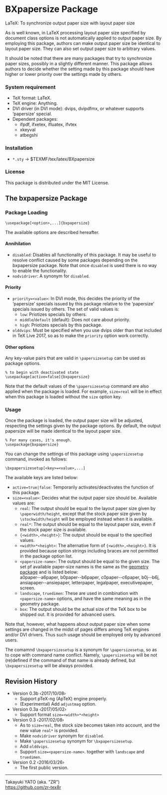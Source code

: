 BXpapersize Package
===================

LaTeX: To synchronize output paper size with layout paper size

As is well known, in LaTeX processing layout paper size specified by
document class options is not automatically applied to output paper
size. By employing this package, authors can make output paper size
be identical to layout paper size. They can also set output paper size
to arbitrary values.

It should be noted that there are many packages that try to synchronize
paper sizes, possibly in a slightly different manner. This package
allows authors to decide whether the setting made by this package
should have higher or lower priority over the settings made by others.

### System requirement

  * TeX format: LaTeX.
  * TeX engine: Anything.
  * DVI driver (in DVI mode): dvips, dvipdfmx, or whatever supports
    ‘papersize’ special.
  * Dependent packages:
      - ifpdf, ifxetex, ifluatex, ifvtex
      - xkeyval
      - atbegshi

### Installation

  - `*.sty` → $TEXMF/tex/latex/BXpapersize

### License

This package is distributed under the MIT License.

The bxpapersize Package
-----------------------

### Package Loading

    \usepackage[<option>,...]{bxpapersize}

The available options are described hereafter.

#### Annihilation

  * `disabled`: Disables all functionality of this package. It may be
    useful to resolve conflict caused by some packages depending on
    the bxpapersize package. Note that once `disabled` is used there
    is no way to enable the functionality.
  * `nodvidriver`: A synonym for `disabled`.

#### Priority

  * `priority=<value>`: In DVI mode, this decides the priority of the
    ‘papersize’ specials issued by this package relative to the
    ‘papersize’ specials issued by others.
    The set of valid values is:
      - `low`: Priotizes specials by others.
      - `middle`/`default` (default): Does not care about priority.
      - `high`: Priotizes specials by this package.
  * `olddvips`: Must be specified when you use dvips older than that
    included in TeX Live 2017, so as to make the `priority` option
    work correctly.

#### Other options

Any key-value pairs that are valid in `\papersizesetup` can be used
as package options.

    % to begin with deactivated state
    \usepackage[active=false]{bxpapersize}

Note that the default values of the `\papersizesetup` command are also
applied when the package is loaded. For example, `size=real` will be
in effect when this package is loaded without the `size` option key.

### Usage

Once the package is loaded, the output paper size will be adjusted,
respecting the settings given by the package options. By default, the
output papersize will be made identical to the layout paper size.

    % For many cases, it's enough.
    \usepackage{bxpapersize}

You can change the settings of this package using `\papersizesetup`
command, invoked as follows:

    \bxpapersizesetup[<key>=<value>,...]

The available keys are listed below:

  * `active=true|false`: Temporarily activates/deactivates the function
    of this package.
  * `size=<value>`: Decides what the output paper size should be.
    Available values are:
      - `real`: The output should be equal to the layout paper size
        given by `\paperwidth/height`, except that the stock paper size
        given by `\stockwidth/height` will be employed instead when
        it is available.
      - `real*`: The output should be equal to the layout paper size,
        even if the stock paper size is available.
      - `{<width>,<height>}`: The output should be equal to the
        specified values.
      - `<width>*<height>`: The alternative form of `{<width>,<height>}`.
        It is provided because option strings including braces are not
        permitted in the package option list.
      - `<papersize-name>`: The output should be equal to the given
        size. The set pf available paper-size names is the same as the
        [geometry package] and is listed below:  
        a0paper--a6paper, b0paper--b6paper, c0paper--c6paper, b0j--b6j,
        ansiapaper--ansiepaper, letterpaper, legalpaper, executivepaper,
        screen.
      - `landscape`, `truedimen`: These are used in combination with
        `<papersize-name>` options, and have the same meaning as in the
        geometry package.
      - `box`: The output should be the actual size of the TeX box
        to be shipped out. It is provided for advanced users.

[geometry package]: https://www.ctan.org/pkg/geometry

Note that, however, what happens about output paper size when some
settings are changed in the midst of pages differs among TeX engines
and/or DVI drivers. Thus such usage should be employed only by advanced
users.

The comamnd `\bxpapersizesetup` is a synonym for `\papersizesetup`,
so as to cope with command name conflict. Namely, `\papersizesetup`
will be not (re)defined if the command of that name is already defined,
but `\bxpapersizesetup` will be always provided.

Revision History
----------------

  * Version 0.3b ‹2017/10/08›
      - Support pTeX-ng (ApTeX) engine properly.
      - (Experimental) Add `adjustmag` option.
  * Version 0.3a ‹2017/05/02›
      - Support format `size=<width>*<height>`
  * Version 0.3  ‹2017/02/08›
      - As to `size=real`, the stock size becomes taken into account,
        and the new value `real*` is provided.
      - Make `nodvidriver` synonym for `disabled`.
      - Make `\papersizesetup` synonym for `\bxpapersizesetup`.
      - Add `olddvips`.
      - Support `size=<papersize-name>`. together with `landscape` and
        `truedimen`.
  * Version 0.2  ‹2016/03/26›
      - The first public version.

--------------------
Takayuki YATO (aka. "ZR")  
https://github.com/zr-tex8r
